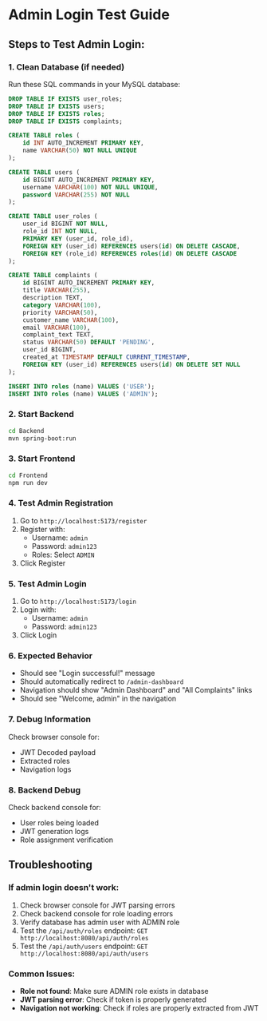 # Admin Login Test Guide

## Steps to Test Admin Login:

### 1. Clean Database (if needed)
Run these SQL commands in your MySQL database:
```sql
DROP TABLE IF EXISTS user_roles;
DROP TABLE IF EXISTS users;
DROP TABLE IF EXISTS roles;
DROP TABLE IF EXISTS complaints;

CREATE TABLE roles (
    id INT AUTO_INCREMENT PRIMARY KEY,
    name VARCHAR(50) NOT NULL UNIQUE
);

CREATE TABLE users (
    id BIGINT AUTO_INCREMENT PRIMARY KEY,
    username VARCHAR(100) NOT NULL UNIQUE,
    password VARCHAR(255) NOT NULL
);

CREATE TABLE user_roles (
    user_id BIGINT NOT NULL,
    role_id INT NOT NULL,
    PRIMARY KEY (user_id, role_id),
    FOREIGN KEY (user_id) REFERENCES users(id) ON DELETE CASCADE,
    FOREIGN KEY (role_id) REFERENCES roles(id) ON DELETE CASCADE
);

CREATE TABLE complaints (
    id BIGINT AUTO_INCREMENT PRIMARY KEY,
    title VARCHAR(255),
    description TEXT,
    category VARCHAR(100),
    priority VARCHAR(50),
    customer_name VARCHAR(100),
    email VARCHAR(100),
    complaint_text TEXT,
    status VARCHAR(50) DEFAULT 'PENDING',
    user_id BIGINT,
    created_at TIMESTAMP DEFAULT CURRENT_TIMESTAMP,
    FOREIGN KEY (user_id) REFERENCES users(id) ON DELETE SET NULL
);

INSERT INTO roles (name) VALUES ('USER');
INSERT INTO roles (name) VALUES ('ADMIN');
```

### 2. Start Backend
```bash
cd Backend
mvn spring-boot:run
```

### 3. Start Frontend
```bash
cd Frontend
npm run dev
```

### 4. Test Admin Registration
1. Go to `http://localhost:5173/register`
2. Register with:
   - Username: `admin`
   - Password: `admin123`
   - Roles: Select `ADMIN`
3. Click Register

### 5. Test Admin Login
1. Go to `http://localhost:5173/login`
2. Login with:
   - Username: `admin`
   - Password: `admin123`
3. Click Login

### 6. Expected Behavior
- Should see "Login successful!" message
- Should automatically redirect to `/admin-dashboard`
- Navigation should show "Admin Dashboard" and "All Complaints" links
- Should see "Welcome, admin" in the navigation

### 7. Debug Information
Check browser console for:
- JWT Decoded payload
- Extracted roles
- Navigation logs

### 8. Backend Debug
Check backend console for:
- User roles being loaded
- JWT generation logs
- Role assignment verification

## Troubleshooting

### If admin login doesn't work:
1. Check browser console for JWT parsing errors
2. Check backend console for role loading errors
3. Verify database has admin user with ADMIN role
4. Test the `/api/auth/roles` endpoint: `GET http://localhost:8080/api/auth/roles`
5. Test the `/api/auth/users` endpoint: `GET http://localhost:8080/api/auth/users`

### Common Issues:
- **Role not found**: Make sure ADMIN role exists in database
- **JWT parsing error**: Check if token is properly generated
- **Navigation not working**: Check if roles are properly extracted from JWT 